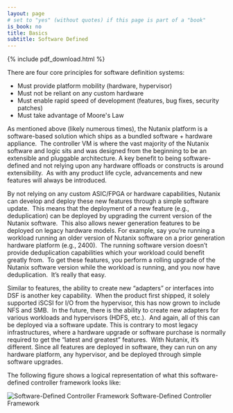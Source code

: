 ```yaml
---
layout: page
# set to "yes" (without quotes) if this page is part of a "book"
is_book: no
title: Basics
subtitle: Software Defined
---
```


{% include pdf_download.html %}

There are four core principles for software definition systems:

*  Must provide platform mobility (hardware, hypervisor)
*  Must not be reliant on any custom hardware
*  Must enable rapid speed of development (features, bug fixes, security patches)
*  Must take advantage of Moore's Law

As mentioned above (likely numerous times), the Nutanix platform is a software-based solution which ships as a bundled software + hardware appliance.  The controller VM is where the vast majority of the Nutanix software and logic sits and was designed from the beginning to be an extensible and pluggable architecture. A key benefit to being software-defined and not relying upon any hardware offloads or constructs is around extensibility.  As with any product life cycle, advancements and new features will always be introduced. 

By not relying on any custom ASIC/FPGA or hardware capabilities, Nutanix can develop and deploy these new features through a simple software update.  This means that the deployment of a new feature (e.g., deduplication) can be deployed by upgrading the current version of the Nutanix software.  This also allows newer generation features to be deployed on legacy hardware models. For example, say you’re running a workload running an older version of Nutanix software on a prior generation hardware platform (e.g., 2400).  The running software version doesn’t provide deduplication capabilities which your workload could benefit greatly from.  To get these features, you perform a rolling upgrade of the Nutanix software version while the workload is running, and you now have deduplication.  It’s really that easy.

Similar to features, the ability to create new “adapters” or interfaces into DSF is another key capability.  When the product first shipped, it solely supported iSCSI for I/O from the hypervisor, this has now grown to include NFS and SMB.  In the future, there is the ability to create new adapters for various workloads and hypervisors (HDFS, etc.).  And again, all of this can be deployed via a software update. This is contrary to most legacy infrastructures, where a hardware upgrade or software purchase is normally required to get the “latest and greatest” features.  With Nutanix, it’s different. Since all features are deployed in software, they can run on any hardware platform, any hypervisor, and be deployed through simple software upgrades.

The following figure shows a logical representation of what this software-defined controller framework looks like:

![Software-Defined Controller Framework](imagesv2/software_defined_controller.png)
Software-Defined Controller Framework